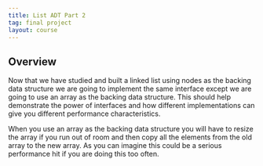 ```yaml
---
title: List ADT Part 2
tag: final project
layout: course
---
```


## Overview

Now that we have studied and built a linked list using nodes as the backing data structure we are
going to implement the same interface except we are going to use an array as the backing data
structure. This should help demonstrate the power of interfaces and how different implementations
can give you different performance characteristics.

When you use an array as the backing data structure you will have to resize the array if you run out
of room and then copy all the elements from the old array to the new array. As you can imagine this
could be a serious performance hit if you are doing this too often. 